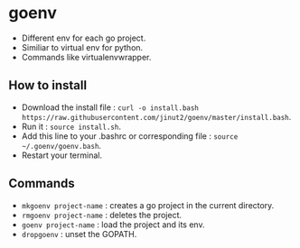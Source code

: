 # goenv
* Different env for each go project.
* Similiar to virtual env for python.
* Commands like virtualenvwrapper.

## How to install
* Download the install file : `curl -o install.bash https://raw.githubusercontent.com/jinut2/goenv/master/install.bash`.
* Run it : `source install.sh`.
* Add this line to your .bashrc or corresponding file : `source ~/.goenv/goenv.bash`.
* Restart your terminal.

## Commands
* `mkgoenv project-name` : creates a go project in the current directory.
* `rmgoenv project-name` : deletes the project.
* `goenv project-name`   : load the project and its env.
* `dropgoenv`            : unset the GOPATH.
